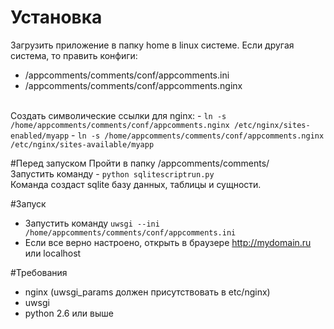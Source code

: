 # Установка
Загрузить приложение в папку home в linux системе. 
Если другая система, то править конфиги: 
- /appcomments/comments/conf/appcomments.ini
- /appcomments/comments/conf/appcomments.nginx

<br>
Cоздать символические ссылки для nginx:
- <code>ln -s /home/appcomments/comments/conf/appcomments.nginx /etc/nginx/sites-enabled/myapp</code>
- <code>ln -s /home/appcomments/comments/conf/appcomments.nginx /etc/nginx/sites-available/myapp</code>

#Перед запуском
Пройти в папку /appcomments/comments/<br>
Запустить команду  - <code>python sqlitescriptrun.py</code><br>
Команда создаст sqlite базу данных, таблицы и сущности.

#Запуск
- Запустить команду <code>uwsgi --ini /home/appcomments/comments/conf/appcomments.ini</code>
- Если все верно настроено, открыть в браузере http://mydomain.ru или localhost

#Требования
- nginx (uwsgi_params должен присутствовать в etc/nginx)
- uwsgi
- python 2.6 или выше
